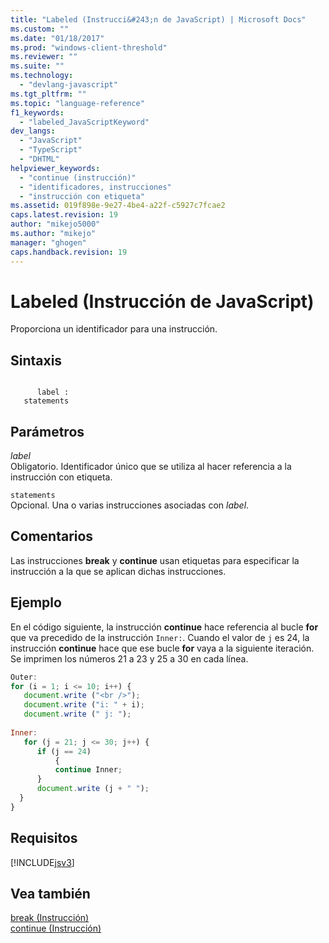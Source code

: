 ```yaml
---
title: "Labeled (Instrucci&#243;n de JavaScript) | Microsoft Docs"
ms.custom: ""
ms.date: "01/18/2017"
ms.prod: "windows-client-threshold"
ms.reviewer: ""
ms.suite: ""
ms.technology: 
  - "devlang-javascript"
ms.tgt_pltfrm: ""
ms.topic: "language-reference"
f1_keywords: 
  - "labeled_JavaScriptKeyword"
dev_langs: 
  - "JavaScript"
  - "TypeScript"
  - "DHTML"
helpviewer_keywords: 
  - "continue (instrucción)"
  - "identificadores, instrucciones"
  - "instrucción con etiqueta"
ms.assetid: 019f898e-9e27-4be4-a22f-c5927c7fcae2
caps.latest.revision: 19
author: "mikejo5000"
ms.author: "mikejo"
manager: "ghogen"
caps.handback.revision: 19
---
```

# Labeled (Instrucci&#243;n de JavaScript)
Proporciona un identificador para una instrucción.  
  
## Sintaxis  
  
```  
  
      label :  
   statements   
```  
  
## Parámetros  
 *label*  
 Obligatorio.  Identificador único que se utiliza al hacer referencia a la instrucción con etiqueta.  
  
 `statements`  
 Opcional.  Una o varias instrucciones asociadas con *label*.  
  
## Comentarios  
 Las instrucciones **break** y **continue** usan etiquetas para especificar la instrucción a la que se aplican dichas instrucciones.  
  
## Ejemplo  
 En el código siguiente, la instrucción **continue** hace referencia al bucle **for** que va precedido de la instrucción `Inner:`.  Cuando el valor de `j` es 24, la instrucción **continue** hace que ese bucle **for** vaya a la siguiente iteración.  Se imprimen los números 21 a 23 y 25 a 30 en cada línea.  
  
```javascript  
Outer:  
for (i = 1; i <= 10; i++) {  
   document.write ("<br />");  
   document.write ("i: " + i);  
   document.write (" j: ");  
  
Inner:  
   for (j = 21; j <= 30; j++) {  
      if (j == 24)  
          {  
          continue Inner;  
      }  
      document.write (j + " ");  
  }  
}  
```  
  
## Requisitos  
 [!INCLUDE[jsv3](../../javascript/reference/includes/jsv3-md.md)]  
  
## Vea también  
 [break \(Instrucción\)](../../javascript/reference/break-statement-javascript.md)   
 [continue \(Instrucción\)](../../javascript/reference/continue-statement-javascript.md)